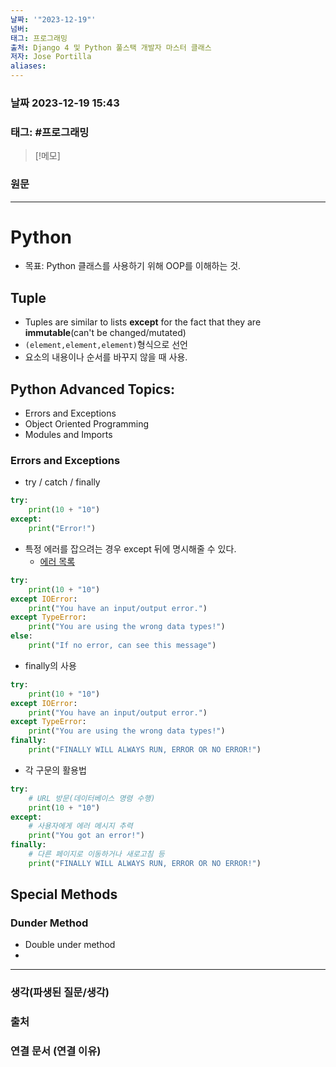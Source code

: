```yaml
---
날짜: '"2023-12-19"'
넘버: 
태그: 프로그래밍
출처: Django 4 및 Python 풀스택 개발자 마스터 클래스
저자: Jose Portilla
aliases:
---
```

### 날짜  2023-12-19 15:43

### 태그: #프로그래밍 

>[!메모]
>

### 원문
---
# Python
- 목표: Python 클래스를 사용하기 위해 OOP를 이해하는 것.

## Tuple
- Tuples are similar to lists **except** for the fact that they are **immutable**(can't be changed/mutated)
- `(element,element,element)`형식으로 선언
- 요소의 내용이나 순서를 바꾸지 않을 때 사용.
## Python Advanced Topics:
- Errors and Exceptions
- Object Oriented Programming
- Modules and Imports

### Errors and Exceptions
- try / catch / finally
```python
try:
	print(10 + "10")
except:
	print("Error!")
```
- 특정 에러를 잡으려는 경우 except 뒤에 명시해줄 수 있다.
	- [에러 목록](https://docs.python.org/3/library/exceptions.html)
```python
try:
	print(10 + "10")
except IOError:
	print("You have an input/output error.")
except TypeError:
	print("You are using the wrong data types!")
else:
	print("If no error, can see this message")
```
- finally의 사용
```python
try:
	print(10 + "10")
except IOError:
	print("You have an input/output error.")
except TypeError:
	print("You are using the wrong data types!")
finally:
	print("FINALLY WILL ALWAYS RUN, ERROR OR NO ERROR!")
```
- 각 구문의 활용법
```python
try:
	# URL 방문(데이터베이스 명령 수행)
	print(10 + "10") 
except:
	# 사용자에게 에러 메시지 추력
	print("You got an error!")
finally:
	# 다른 페이지로 이동하거나 새로고침 등
	print("FINALLY WILL ALWAYS RUN, ERROR OR NO ERROR!")
```

## Special Methods
### Dunder Method
- Double under method
- 

---
### 생각(파생된 질문/생각)

### 출처

### 연결 문서 (연결 이유)
